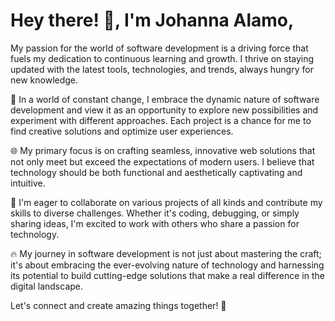 # Hey there! 👋, I'm Johanna Alamo,

My passion for the world of software development is a driving force that fuels my dedication to continuous learning and growth. I thrive on staying updated with the latest tools, technologies, and trends, always hungry for new knowledge.

🚀 In a world of constant change, I embrace the dynamic nature of software development and view it as an opportunity to explore new possibilities and experiment with different approaches. Each project is a chance for me to find creative solutions and optimize user experiences.

🌐 My primary focus is on crafting seamless, innovative web solutions that not only meet but exceed the expectations of modern users. I believe that technology should be both functional and aesthetically captivating and intuitive.

🤝 I'm eager to collaborate on various projects of all kinds and contribute my skills to diverse challenges. Whether it's coding, debugging, or simply sharing ideas, I'm excited to work with others who share a passion for technology.

🔥 My journey in software development is not just about mastering the craft; it's about embracing the ever-evolving nature of technology and harnessing its potential to build cutting-edge solutions that make a real difference in the digital landscape.

Let's connect and create amazing things together! 🚀

